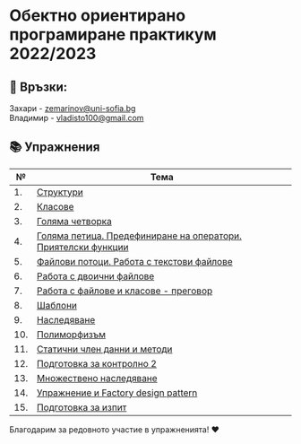 # Обектно ориентирано програмиране практикум 2022/2023

## :love_letter: Връзки: <br>

Захари - <zemarinov@uni-sofia.bg> \
Владимир - <vladisto100@gmail.com>

## :books: Упражнения

| №   | Тема                              |
| --- | --------------------------------- |
| 1.  | [Структури](./01-structs)         |
| 2.  | [Класове](./02-classes)           |
| 3.  | [Голяма четворка](./03-rule-of-four)  |
| 4.  | [Голяма петица. Предефиниране на оператори. Приятелски функции](./04-rule-of-five) |
| 5.  | [Файлови потоци. Работа с текстови файлове](./05-text-files)         |
| 6.  | [Работа с двоични файлове](./06-binary-files)         |
| 7.  | [Работа с файлове и класове - преговор](./07-classes-and-files-exercise)         |
| 8.  | [Шаблони](./08-templates)         |
| 9.  | [Наследяване](./09-inheritance)         |
| 10. | [Полиморфизъм](./10-polymorphism)         |
| 11. | [Статични член данни и методи](./11-static)         |
| 12. | [Подготовка за контролно 2](./12-excercise) |
| 13. | [Множествено наследяване](./13-multiple-inheritance) |
| 14. | [Упражнение и Factory design pattern](./14-factory-design-pattern) |
| 15. | [Подготовка за изпит](./15-exam-prep) |

Благодарим за редовното участие в упражненията! :heart:
